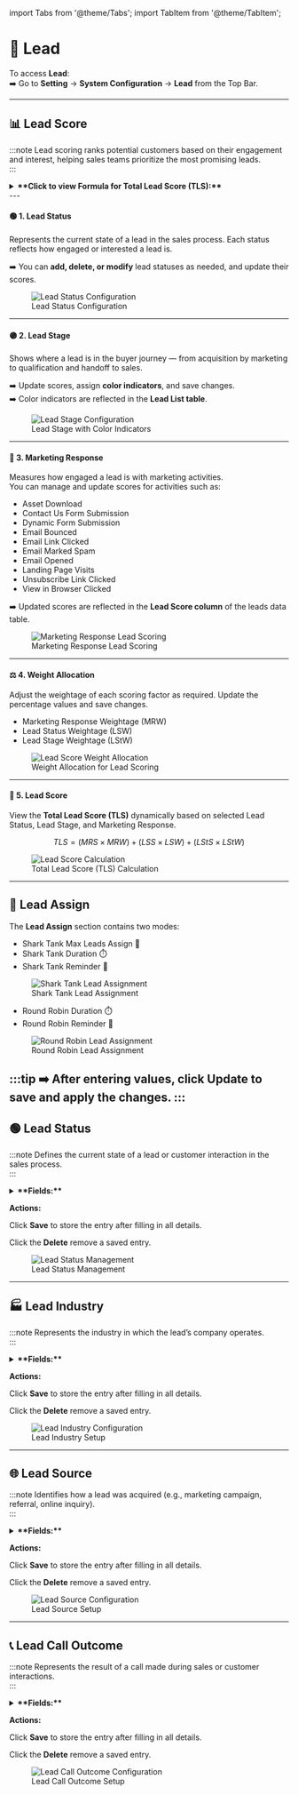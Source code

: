 import Tabs from '@theme/Tabs';
import TabItem from '@theme/TabItem';

# 🧲 **Lead**

To access **Lead**:  
➡️ Go to **Setting** → **System Configuration** → **Lead** from the Top Bar.

---

## 📊 Lead Score
:::note
Lead scoring ranks potential customers based on their engagement and interest, helping sales teams prioritize the most promising leads.  
:::

<details>
<summary><strong>**Click to view Formula for Total Lead Score (TLS):**</strong></summary>
<p>
TLS = (MRS × MRW) + (LSS × LSW) + (LStS × LStW)

yaml
Copy code

Where:  
- **MRS** – Marketing Response Score  
- **MRW** – Marketing Response Weightage  
- **LSS** – Lead Status Score  
- **LSW** – Lead Status Weightage  
- **LStS** – Lead Stage Score  
- **LStW** – Lead Stage Weightage  
</p>
</details>
---

#### 🟢 **1. Lead Status**

Represents the current state of a lead in the sales process. Each status reflects how engaged or interested a lead is.  

➡️ You can **add, delete, or modify** lead statuses as needed, and update their scores.  

<figure>
  <img src="/media/image15.png" alt="Lead Status Configuration" />
  <figcaption>Lead Status Configuration</figcaption>
</figure>

---

#### 🟣 **2. Lead Stage**

Shows where a lead is in the buyer journey — from acquisition by marketing to qualification and handoff to sales.  

➡️ Update scores, assign **color indicators**, and save changes.  
➡️ Color indicators are reflected in the **Lead List table**.  

<figure>
  <img src="/media/image2b.png" alt="Lead Stage Configuration" />
  <figcaption>Lead Stage with Color Indicators</figcaption>
</figure>

---

#### 📧 **3. Marketing Response**

Measures how engaged a lead is with marketing activities.  
You can manage and update scores for activities such as:  

- Asset Download  
- Contact Us Form Submission  
- Dynamic Form Submission  
- Email Bounced  
- Email Link Clicked  
- Email Marked Spam  
- Email Opened  
- Landing Page Visits  
- Unsubscribe Link Clicked  
- View in Browser Clicked  

➡️ Updated scores are reflected in the **Lead Score column** of the leads data table.  

<figure>
  <img src="/media/image17.png" alt="Marketing Response Lead Scoring" />
  <figcaption>Marketing Response Lead Scoring</figcaption>
</figure>

---

#### ⚖️ 4. Weight Allocation

Adjust the weightage of each scoring factor as required. Update the percentage values and save changes.  

- Marketing Response Weightage (MRW)  
- Lead Status Weightage (LSW)  
- Lead Stage Weightage (LStW)  

<figure>
  <img src="/media/image18.png" alt="Lead Score Weight Allocation" />
  <figcaption>Weight Allocation for Lead Scoring</figcaption>
</figure>

---

#### 🧮 5. Lead Score

View the **Total Lead Score (TLS)** dynamically based on selected Lead Status, Lead Stage, and Marketing Response.  

$$
TLS = (MRS \times MRW) + (LSS \times LSW) + (LStS \times LStW)
$$


<figure>
  <img src="/media/image19.png" alt="Lead Score Calculation" />
  <figcaption>Total Lead Score (TLS) Calculation</figcaption>
</figure>

---

## 👥 Lead Assign

The **Lead Assign** section contains two modes:  

<Tabs>
  <TabItem value="shark-tank" label="🦈 Shark Tank" default>
    <ul>
      <li>Shark Tank Max Leads Assign 📌</li>
      <li>Shark Tank Duration ⏱️</li>
      <li>Shark Tank Reminder 🔔</li>
    </ul>
    <figure>
      <img src="/media/image20.png" alt="Shark Tank Lead Assignment" />
      <figcaption>Shark Tank Lead Assignment</figcaption>
    </figure>
  </TabItem>

  <TabItem value="round-robin" label="🔄 Round Robin">
    <ul>
      <li>Round Robin Duration ⏱️</li>
      <li>Round Robin Reminder 🔔</li>
    </ul>
    <figure>
      <img src="/media/image21.png" alt="Round Robin Lead Assignment" />
      <figcaption>Round Robin Lead Assignment</figcaption>
    </figure>
  </TabItem>
</Tabs>


:::tip
➡️ After entering values, click **Update** to save and apply the changes.
:::
---

## 🟢 Lead Status
:::note
Defines the current state of a lead or customer interaction in the sales process.  
:::
<details>
<summary><strong>**Fields:**</strong></summary> 
<p>
- **Name** – Title of the lead status  
- **Score** – Numeric value indicating priority/quality  
- **Colour** – Visual indicator for quick identification  
- **Description** – Explanation of the status meaning  
- **Active/Archive (Toggle)** – Mark as active or archive  
</p>
</details>

**Actions:** 

<Tabs>
  <TabItem value="save" label="💾 Save" default>
    <p>Click <strong>Save</strong> to store the entry after filling in all details.</p>
  </TabItem>

  <TabItem value="delete" label="🗑️ Delete">
    <p>Click the <strong>Delete</strong> remove a saved entry.</p>
  </TabItem>
</Tabs>


<figure>
  <img src="/media/image22.png" alt="Lead Status Management" />
  <figcaption>Lead Status Management</figcaption>
</figure>

---

## 🏭 Lead Industry

:::note
Represents the industry in which the lead’s company operates.  
:::

<details>
<summary><strong>**Fields:**</strong></summary> 
<p> 
- **Name** – Industry label  
</p>
</details>

**Actions:**  

<Tabs>
  <TabItem value="save" label="💾 Save" default>
    <p>Click <strong>Save</strong> to store the entry after filling in all details.</p>
  </TabItem>

  <TabItem value="delete" label="🗑️ Delete">
    <p>Click the <strong>Delete</strong> remove a saved entry.</p>
  </TabItem>
</Tabs>

<figure>
  <img src="/media/image23.png" alt="Lead Industry Configuration" />
  <figcaption>Lead Industry Setup</figcaption>
</figure>

---

## 🌐 Lead Source

:::note
Identifies how a lead was acquired (e.g., marketing campaign, referral, online inquiry).  
:::

<details>
<summary><strong>**Fields:** </strong></summary> 
<p>
- **Name** – Source label  
</p>
</details>

**Actions:** 

<Tabs>
  <TabItem value="save" label="💾 Save" default>
    <p>Click <strong>Save</strong> to store the entry after filling in all details.</p>
  </TabItem>

  <TabItem value="delete" label="🗑️ Delete">
    <p>Click the <strong>Delete</strong> remove a saved entry.</p>
  </TabItem>
</Tabs> 

<figure>
  <img src="/media/image24.png" alt="Lead Source Configuration" />
  <figcaption>Lead Source Setup</figcaption>
</figure>

---

## 📞 Lead Call Outcome
:::note
Represents the result of a call made during sales or customer interactions.  
:::

<details>
<summary><strong>**Fields:**</strong></summary>  
<p>
- **Name** – Call outcome label  
- **Colour** – Visual indicator for quick identification  
- **Description** – Explanation of the outcome  
</p>
</details>

**Actions:**
  
<Tabs>
  <TabItem value="save" label="💾 Save" default>
    <p>Click <strong>Save</strong> to store the entry after filling in all details.</p>
  </TabItem>

  <TabItem value="delete" label="🗑️ Delete">
    <p>Click the <strong>Delete</strong> remove a saved entry.</p>
  </TabItem>
</Tabs>  

<figure>
  <img src="/media/image2c.png" alt="Lead Call Outcome Configuration" />
  <figcaption>Lead Call Outcome Setup</figcaption>
</figure>
